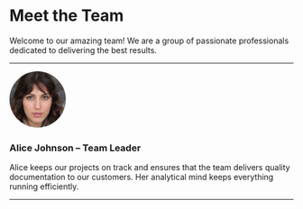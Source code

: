 # Meet the Team

Welcome to our amazing team! We are a group of passionate professionals dedicated to delivering the best results.  

---

<img src="../assets/images/woman_1.jpeg" alt="Alice Johnson" width="100" height="100" style="border-radius: 50%;">

### Alice Johnson – Team Leader

Alice keeps our projects on track and ensures that the team delivers quality documentation to our customers. Her analytical mind keeps everything running efficiently.

---
